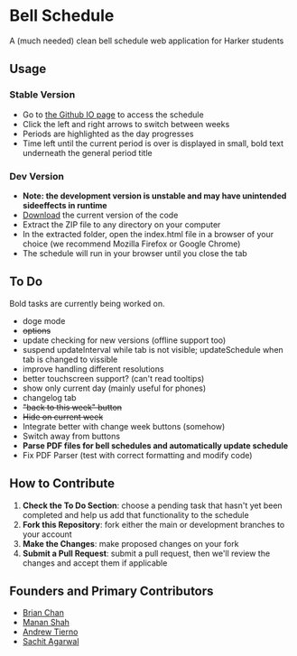 # Bell Schedule

A (much needed) clean bell schedule web application for Harker students

## Usage
### Stable Version
* Go to [the Github IO page](http://harkerdev.github.io/bellschedule/) to access the schedule
* Click the left and right arrows to switch between weeks
* Periods are highlighted as the day progresses
* Time left until the current period is over is displayed in small, bold text underneath the general period title

### Dev Version
* **Note: the development version is unstable and may have unintended sideeffects in runtime**
* [Download](https://github.com/HarkerDev/bellschedule/archive/master.zip) the current version of the code
* Extract the ZIP file to any directory on your computer
* In the extracted folder, open the index.html file in a browser of your choice (we recommend Mozilla Firefox or Google Chrome)
* The schedule will run in your browser until you close the tab

## To Do
Bold tasks are currently being worked on.
* doge mode
* ~~options~~
 * update checking for new versions (offline support too)
 * suspend updateInterval while tab is not visible; updateSchedule when tab is changed to vissible
 * improve handling different resolutions
 * better touchscreen support? (can't read tooltips)
 * show only current day (mainly useful for phones)
 * changelog tab
* ~~"back to this week" button~~
 * ~~Hide on current week~~
 * Integrate better with change week buttons (somehow)
 * Switch away from buttons
* **Parse PDF files for bell schedules and automatically update schedule**
 * Fix PDF Parser (test with correct formatting and modify code) 

## How to Contribute
1. **Check the To Do Section**: choose a pending task that hasn't yet been completed and help us add that functionality to the schedule
2. **Fork this Repository**: fork either the main or development branches to your account
3. **Make the Changes**: make proposed changes on your fork
4. **Submit a Pull Request**: submit a pull request, then we'll review the changes and accept them if applicable

## Founders and Primary Contributors
* [Brian Chan](http://github.com/iluvredwall)
* [Manan Shah](http://github.com/mananshah99)
* [Andrew Tierno](http://github.com/andrew-tierno)
* [Sachit Agarwal](http://github.com/16sachita)
